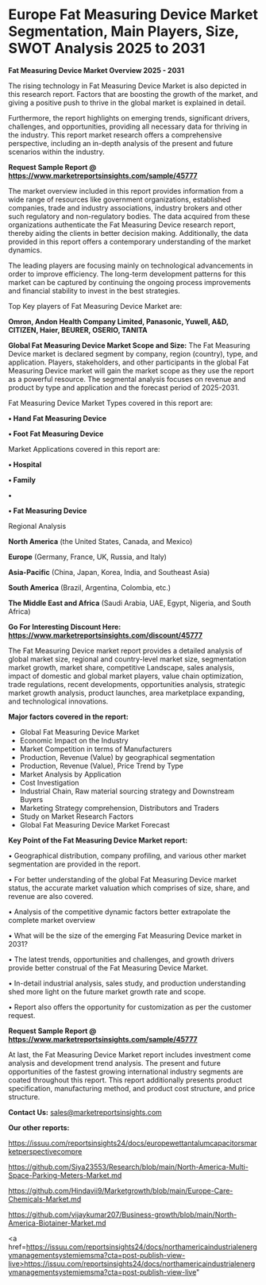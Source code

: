 # Europe Fat Measuring Device Market Segmentation, Main Players, Size, SWOT Analysis 2025 to 2031

<Strong> Fat Measuring Device Market Overview 2025 - 2031</strong>

The rising technology in Fat Measuring Device Market is also depicted in this research report. Factors that are boosting the growth of the market, and giving a positive push to thrive in the global market is explained in detail.

Furthermore, the report highlights on emerging trends, significant drivers, challenges, and opportunities, providing all necessary data for thriving in the industry. This report market research offers a comprehensive perspective, including an in-depth analysis of the present and future scenarios within the industry.

<strong>Request Sample Report @ <a href=https://www.marketreportsinsights.com/sample/45777>https://www.marketreportsinsights.com/sample/45777</a></strong>

The market overview included in this report provides information from a wide range of resources like government organizations, established companies, trade and industry associations, industry brokers and other such regulatory and non-regulatory bodies. The data acquired from these organizations authenticate the Fat Measuring Device research report, thereby aiding the clients in better decision making. Additionally, the data provided in this report offers a contemporary understanding of the market dynamics.

The leading players are focusing mainly on technological advancements in order to improve efficiency. The long-term development patterns for this market can be captured by continuing the ongoing process improvements and financial stability to invest in the best strategies.

Top Key players of Fat Measuring Device Market are:

<strong>Omron, Andon Health Company Limited, Panasonic, Yuwell, A&D, CITIZEN, Haier, BEURER, OSERIO, TANITA</strong>

<strong><b>Global Fat Measuring Device Market Scope and Size:</b></strong>
The Fat Measuring Device market is declared segment by company, region (country), type, and application. Players, stakeholders, and other participants in the global Fat Measuring Device market will gain the market scope as they use the report as a powerful resource. The segmental analysis focuses on revenue and product by type and application and the forecast period of 2025-2031.

Fat Measuring Device Market Types covered in this report are:

<strong>•  Hand Fat Measuring Device

•  Foot Fat Measuring Device</strong>

Market Applications covered in this report are:

<strong>•  Hospital

•  Family

•  

•  Fat Measuring Device</strong> 

Regional Analysis

<strong>North America</strong> (the United States, Canada, and Mexico)

<strong>Europe</strong> (Germany, France, UK, Russia, and Italy)

<strong>Asia-Pacific</strong> (China, Japan, Korea, India, and Southeast Asia)

<strong>South America</strong> (Brazil, Argentina, Colombia, etc.)

<strong>The Middle East and Africa</strong> (Saudi Arabia, UAE, Egypt, Nigeria, and South Africa)

<strong>Go For Interesting Discount Here: <a href=https://www.marketreportsinsights.com/discount/45777>https://www.marketreportsinsights.com/discount/45777</a></strong>

The Fat Measuring Device market report provides a detailed analysis of global market size, regional and country-level market size, segmentation market growth, market share, competitive Landscape, sales analysis, impact of domestic and global market players, value chain optimization, trade regulations, recent developments, opportunities analysis, strategic market growth analysis, product launches, area marketplace expanding, and technological innovations.

<strong><b>Major factors covered in the report:</b></strong>
<ul>
  <li>Global Fat Measuring Device Market </li>
  <li>Economic Impact on the Industry</li>
  <li>Market Competition in terms of Manufacturers</li>
  <li>Production, Revenue (Value) by geographical segmentation</li>
  <li>Production, Revenue (Value), Price Trend by Type</li>
  <li>Market Analysis by Application</li>
  <li>Cost Investigation</li>
  <li>Industrial Chain, Raw material sourcing strategy and Downstream Buyers</li>
  <li>Marketing Strategy comprehension, Distributors and Traders</li>
  <li>Study on Market Research Factors</li>
  <li>Global Fat Measuring Device Market Forecast</li>
</ul>

<strong><b>Key Point of the Fat Measuring Device Market report:</b></strong>

• Geographical distribution, company profiling, and various other market segmentation are provided in the report.

• For better understanding of the global Fat Measuring Device market status, the accurate market valuation which comprises of size, share, and revenue are also covered.

• Analysis of the competitive dynamic factors better extrapolate the complete market overview

• What will be the size of the emerging Fat Measuring Device market in 2031?

• The latest trends, opportunities and challenges, and growth drivers provide better construal of the Fat Measuring Device Market.

• In-detail industrial analysis, sales study, and production understanding shed more light on the future market growth rate and scope.

• Report also offers the opportunity for customization as per the customer request.

<strong>Request Sample Report @ <a href=https://www.marketreportsinsights.com/sample/45777>https://www.marketreportsinsights.com/sample/45777</a></strong>

At last, the Fat Measuring Device Market report includes investment come analysis and development trend analysis. The present and future opportunities of the fastest growing international industry segments are coated throughout this report. This report additionally presents product specification, manufacturing method, and product cost structure, and price structure.

<strong>Contact Us:</strong>
sales@marketreportsinsights.com

<strong>Our other reports:</strong>

<a href=https://issuu.com/reportsinsights24/docs/europewettantalumcapacitorsmarketperspectivecompre>https://issuu.com/reportsinsights24/docs/europewettantalumcapacitorsmarketperspectivecompre</a>

<a href=https://github.com/Siya23553/Research/blob/main/North-America-Multi-Space-Parking-Meters-Market.md>https://github.com/Siya23553/Research/blob/main/North-America-Multi-Space-Parking-Meters-Market.md</a>

<a href=https://github.com/Hindavii9/Marketgrowth/blob/main/Europe-Care-Chemicals-Market.md>https://github.com/Hindavii9/Marketgrowth/blob/main/Europe-Care-Chemicals-Market.md</a>

<a href=https://github.com/vijaykumar207/Business-growth/blob/main/North-America-Biotainer-Market.md>https://github.com/vijaykumar207/Business-growth/blob/main/North-America-Biotainer-Market.md</a>

<a href=https://issuu.com/reportsinsights24/docs/northamericaindustrialenergymanagementsystemiemsma?cta=post-publish-view-live>https://issuu.com/reportsinsights24/docs/northamericaindustrialenergymanagementsystemiemsma?cta=post-publish-view-live</a>"

